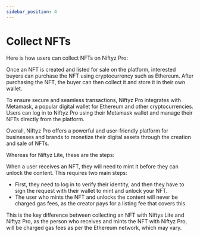 ```yaml
---
sidebar_position: 4
---
```


# Collect NFTs

Here is how users can collect NFTs on Niftyz Pro:

Once an NFT is created and listed for sale on the platform, interested buyers can purchase the NFT using cryptocurrency such as Ethereum. After purchasing the NFT, the buyer can then collect it and store it in their own wallet.

To ensure secure and seamless transactions, Niftyz Pro integrates with Metamask, a popular digital wallet for Ethereum and other cryptocurrencies. Users can log in to Niftyz Pro using their Metamask wallet and manage their NFTs directly from the platform.

Overall, Niftyz Pro offers a powerful and user-friendly platform for businesses and brands to monetize their digital assets through the creation and sale of NFTs.

Whereas for Niftyz Lite, these are the steps:

When a user receives an NFT, they will need to mint it before they can unlock the content. This requires two main steps:

- First, they need to log in to verify their identity, and then they have to sign the request with their wallet to mint and unlock your NFT. 
- The user who mints the NFT and unlocks the content will never be charged gas fees, as the creator pays for a listing fee that covers this. 

This is the key difference between collecting an NFT with Niftys Lite and Niftyz Pro, as the person who receives and mints the NFT with Niftyz Pro, will be charged gas fees as per the Ethereum network, which may vary.
